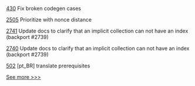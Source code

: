 
[430](https://github.com/hyperledger-labs/solang/pull/430) Fix broken codegen cases

[2505](https://github.com/hyperledger/besu/pull/2505) Prioritize with nonce distance

[2741](https://github.com/hyperledger/fabric/pull/2741) Update docs to clarify that an implicit collection can not have an index (backport #2739)

[2740](https://github.com/hyperledger/fabric/pull/2740) Update docs to clarify that an implicit collection can not have an index (backport #2739)

[502](https://github.com/hyperledger/fabric-docs-i18n/pull/502) [pt_BR] translate prerequisites


[See more >>>](https://start-here.hyperledger.org/pull-requests)
